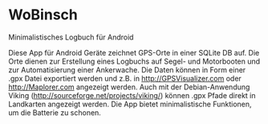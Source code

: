 WoBinsch
========

Minimalistisches Logbuch für Android

Diese App für Android Geräte zeichnet GPS-Orte in einer SQLite DB auf.
Die Orte dienen zur Erstellung eines Logbuchs auf Segel- und Motorbooten und zur Automatisierung einer Ankerwache.
Die Daten können in Form einer .gpx Datei exportiert werden und z.B. in http://GPSVisualizer.com oder http://Maplorer.com angezeigt werden. Auch mit der Debian-Anwendung Viking (http://sourceforge.net/projects/viking/) können .gpx Pfade direkt in Landkarten angezeigt werden.
Die App bietet minimalistische Funktionen, um die Batterie zu schonen.
